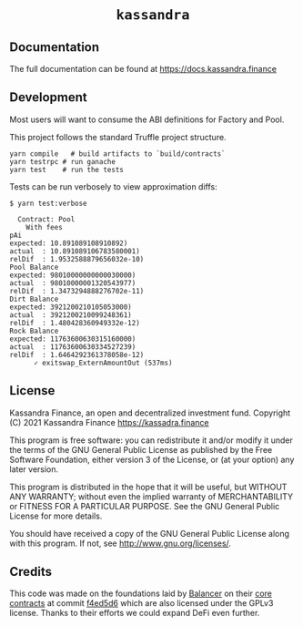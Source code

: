 <h1 align=center><code>kassandra</code></h1>

## Documentation

The full documentation can be found at <https://docs.kassandra.finance>

## Development

Most users will want to consume the ABI definitions for Factory and Pool.

This project follows the standard Truffle project structure.

```
yarn compile   # build artifacts to `build/contracts`
yarn testrpc # run ganache
yarn test    # run the tests
```

Tests can be run verbosely to view approximation diffs:

```
$ yarn test:verbose
```

```
  Contract: Pool
    With fees
pAi
expected: 10.891089108910892)
actual  : 10.891089106783580001)
relDif  : 1.9532588879656032e-10)
Pool Balance
expected: 98010000000000030000)
actual  : 98010000001320543977)
relDif  : 1.3473294888276702e-11)
Dirt Balance
expected: 3921200210105053000)
actual  : 3921200210099248361)
relDif  : 1.480428360949332e-12)
Rock Balance
expected: 11763600630315160000)
actual  : 11763600630334527239)
relDif  : 1.6464292361378058e-12)
      ✓ exitswap_ExternAmountOut (537ms)
```

## License

Kassandra Finance, an open and decentralized investment fund. Copyright (C) 2021  Kassandra Finance <https://kassadra.finance>

This program is free software: you can redistribute it and/or modify it under the terms of the GNU General Public License as published by the Free Software Foundation, either version 3 of the License, or (at your option) any later version.

This program is distributed in the hope that it will be useful, but WITHOUT ANY WARRANTY; without even the implied warranty of MERCHANTABILITY or FITNESS FOR A PARTICULAR PURPOSE.  See the GNU General Public License for more details.

You should have received a copy of the GNU General Public License along with this program.  If not, see <http://www.gnu.org/licenses/>.

## Credits

This code was made on the foundations laid by [Balancer](https://balancer.finance/) on their [core contracts](https://github.com/balancer-labs/balancer-core) at commit [f4ed5d6](https://github.com/balancer-labs/balancer-core/commit/f4ed5d65362a8d6cec21662fb6eae233b0babc1f) which are also licensed under the GPLv3 license. Thanks to their efforts we could expand DeFi even further.
